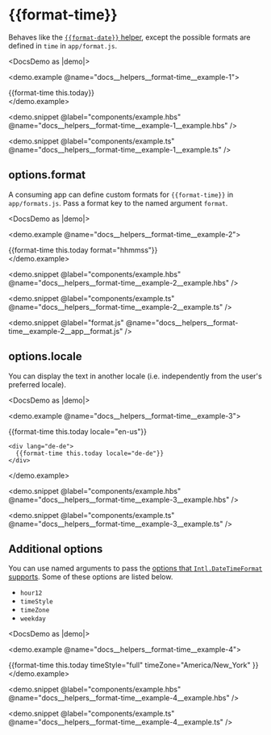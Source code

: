 # &#123;&#123;format-time&#125;&#125;

Behaves like the [`{{format-date}}` helper](./format-date), except the possible formats are defined in `time` in `app/format.js`.

<DocsDemo as |demo|>
  <LocaleSwitcher />

  <demo.example @name="docs__helpers__format-time__example-1">
    <div>
      {{format-time this.today}}
    </div>
  </demo.example>

  <demo.snippet
    @label="components/example.hbs"
    @name="docs__helpers__format-time__example-1__example.hbs"
  />

  <demo.snippet
    @label="components/example.ts"
    @name="docs__helpers__format-time__example-1__example.ts"
  />
</DocsDemo>


## options.format

A consuming app can define custom formats for `{{format-time}}` in `app/formats.js`. Pass a format key to the named argument `format`.

<DocsDemo as |demo|>
  <LocaleSwitcher />

  <demo.example @name="docs__helpers__format-time__example-2">
    <div>
      {{format-time this.today format="hhmmss"}}
    </div>
  </demo.example>

  <demo.snippet
    @label="components/example.hbs"
    @name="docs__helpers__format-time__example-2__example.hbs"
  />

  <demo.snippet
    @label="components/example.ts"
    @name="docs__helpers__format-time__example-2__example.ts"
  />

  <demo.snippet
    @label="format.js"
    @name="docs__helpers__format-time__example-2__app__format.js"
  />
</DocsDemo>


## options.locale

You can display the text in another locale (i.e. independently from the user's preferred locale).

<DocsDemo as |demo|>
  <LocaleSwitcher />

  <demo.example @name="docs__helpers__format-time__example-3">
    <div lang="en-us">
      {{format-time this.today locale="en-us"}}
    </div>

    <div lang="de-de">
      {{format-time this.today locale="de-de"}}
    </div>
  </demo.example>

  <demo.snippet
    @label="components/example.hbs"
    @name="docs__helpers__format-time__example-3__example.hbs"
  />

  <demo.snippet
    @label="components/example.ts"
    @name="docs__helpers__format-time__example-3__example.ts"
  />
</DocsDemo>


## Additional options

You can use named arguments to pass the [options that `Intl.DateTimeFormat` supports](https://developer.mozilla.org/docs/Web/JavaScript/Reference/Global_Objects/Intl/DateTimeFormat/DateTimeFormat#options). Some of these options are listed below.

- `hour12`
- `timeStyle`
- `timeZone`
- `weekday`

<DocsDemo as |demo|>
  <LocaleSwitcher />

  <demo.example @name="docs__helpers__format-time__example-4">
    <div>
      {{format-time
        this.today
        timeStyle="full"
        timeZone="America/New_York"
      }}
    </div>
  </demo.example>

  <demo.snippet
    @label="components/example.hbs"
    @name="docs__helpers__format-time__example-4__example.hbs"
  />

  <demo.snippet
    @label="components/example.ts"
    @name="docs__helpers__format-time__example-4__example.ts"
  />
</DocsDemo>
